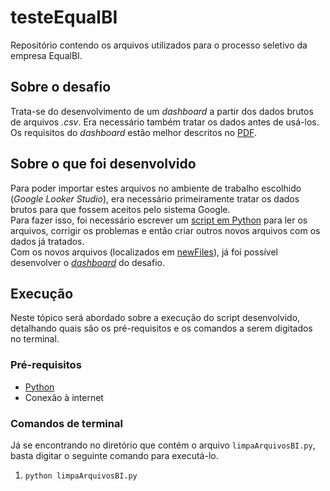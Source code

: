 # testeEqualBI
Repositório contendo os arquivos utilizados para o processo seletivo da empresa EqualBI.

## Sobre o desafio
Trata-se do desenvolvimento de um *dashboard* a partir dos dados brutos de arquivos *.csv*. Era necessário também tratar os dados antes de usá-los.
Os requisitos do *dashboard* estão melhor descritos no [PDF](CASE%20PS%2023.1.pdf).

## Sobre o que foi desenvolvido
Para poder importar estes arquivos no ambiente de trabalho escolhido (*Google Looker Studio*), era necessário primeiramente tratar os dados brutos para que fossem aceitos pelo sistema Google. <br>
Para fazer isso, foi necessário escrever um [script em Python](limpaArquivoBI.py) para ler os arquivos, corrigir os problemas e então criar outros novos arquivos com os dados já tratados. <br>
Com os novos arquivos (localizados em [newFiles](./newFiles)), já foi possível desenvolver o [*dashboard*](https://lookerstudio.google.com/reporting/bdf2c213-3ee4-48ee-9177-a4c4e343a1d3) do desafio. 

## Execução
Neste tópico será abordado sobre a execução do script desenvolvido, detalhando quais são os pré-requisitos e os comandos a serem digitados no terminal.

### Pré-requisitos
- [Python](https://www.python.org/)
- Conexão à internet

### Comandos de terminal
Já se encontrando no diretório que contém o arquivo `limpaArquivosBI.py`, basta digitar o seguinte comando para executá-lo.
1. `python limpaArquivosBI.py`
